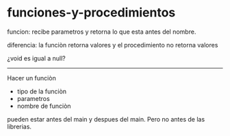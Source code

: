 # funciones-y-procedimientos

funcion: recibe parametros y retorna lo que esta antes del nombre.

diferencia: la funciòn retorna valores y el procedimiento no retorna valores 

¿void es igual a null?

---
Hacer un funciòn
- tipo de la funciòn
- parametros
- nombre de funciòn

pueden estar antes del main y despues del main. Pero no antes de las librerias.
